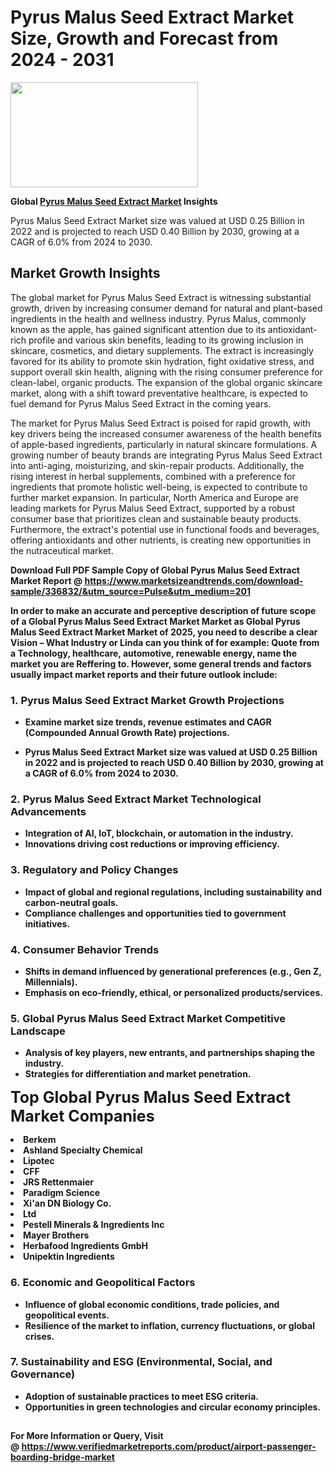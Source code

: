 <H1>Pyrus Malus Seed Extract Market Size, Growth and Forecast from 2024 - 2031</H1><img class="aligncenter size-medium wp-image-584254" src="https://thirdeyenews.in/wp-content/uploads/2024/09/Global-Market-Research-300x168.jpeg" alt="" width="300" height="168" /><p><strong>Global&nbsp;<a href="https://www.marketsizeandtrends.com/download-sample/336832/&amp;utm_source=Pulse&amp;utm_medium=201">Pyrus Malus Seed Extract Market</a> Insights</strong></p><p>Pyrus Malus Seed Extract Market size was valued at USD 0.25 Billion in 2022 and is projected to reach USD 0.40 Billion by 2030, growing at a CAGR of 6.0% from 2024 to 2030.</p><p><h2>Market Growth Insights</h2> <p>The global market for Pyrus Malus Seed Extract is witnessing substantial growth, driven by increasing consumer demand for natural and plant-based ingredients in the health and wellness industry. Pyrus Malus, commonly known as the apple, has gained significant attention due to its antioxidant-rich profile and various skin benefits, leading to its growing inclusion in skincare, cosmetics, and dietary supplements. The extract is increasingly favored for its ability to promote skin hydration, fight oxidative stress, and support overall skin health, aligning with the rising consumer preference for clean-label, organic products. The expansion of the global organic skincare market, along with a shift toward preventative healthcare, is expected to fuel demand for Pyrus Malus Seed Extract in the coming years.</p> <p><strong></strong></p> <p>The market for Pyrus Malus Seed Extract is poised for rapid growth, with key drivers being the increased consumer awareness of the health benefits of apple-based ingredients, particularly in natural skincare formulations. A growing number of beauty brands are integrating Pyrus Malus Seed Extract into anti-aging, moisturizing, and skin-repair products. Additionally, the rising interest in herbal supplements, combined with a preference for ingredients that promote holistic well-being, is expected to contribute to further market expansion. In particular, North America and Europe are leading markets for Pyrus Malus Seed Extract, supported by a robust consumer base that prioritizes clean and sustainable beauty products. Furthermore, the extract's potential use in functional foods and beverages, offering antioxidants and other nutrients, is creating new opportunities in the nutraceutical market.</p> <p><strong></p><p><span class=""><strong>Download Full PDF Sample Copy of Global Pyrus Malus Seed Extract Market Report</strong> @ <a href="https://www.marketsizeandtrends.com/download-sample/336832/&amp;utm_source=Pulse&amp;utm_medium=201" target="_blank">https://www.marketsizeandtrends.com/download-sample/336832/&amp;utm_source=Pulse&amp;utm_medium=201</a></span></p><p>In order to make an accurate and perceptive description of future scope of a Global&nbsp;Pyrus Malus Seed Extract Market Market as Global&nbsp;Pyrus Malus Seed Extract Market Market of 2025, you need to describe a clear Vision &ndash; What Industry or Linda can you think of for example: Quote from a Technology, healthcare, automotive, renewable energy, name the market you are Reffering to. However, some general trends and factors usually impact market reports and their future outlook include:</p><h3>1.&nbsp;<strong>Pyrus Malus Seed Extract Market Growth Projections</strong></h3><ul><li>Examine market size trends, revenue estimates and CAGR (Compounded Annual Growth Rate) projections.</li><li><p>Pyrus Malus Seed Extract Market size was valued at USD 0.25 Billion in 2022 and is projected to reach USD 0.40 Billion by 2030, growing at a CAGR of 6.0% from 2024 to 2030.</p></li></ul><h3>2.&nbsp;<strong>Pyrus Malus Seed Extract Market Technological Advancements</strong></h3><ul><li>Integration of AI, IoT, blockchain, or automation in the industry.</li><li>Innovations driving cost reductions or improving efficiency.</li></ul><h3>3.&nbsp;<strong>Regulatory and Policy Changes</strong></h3><ul><li>Impact of global and regional regulations, including sustainability and carbon-neutral goals.</li><li>Compliance challenges and opportunities tied to government initiatives.</li></ul><h3>4.&nbsp;<strong>Consumer Behavior Trends</strong></h3><ul><li>Shifts in demand influenced by generational preferences (e.g., Gen Z, Millennials).</li><li>Emphasis on eco-friendly, ethical, or personalized products/services.</li></ul><h3>5.&nbsp;<strong>Global Pyrus Malus Seed Extract Market Competitive Landscape</strong></h3><ul><li>Analysis of key players, new entrants, and partnerships shaping the industry.</li><li>Strategies for differentiation and market penetration.</li></ul><p data-pm-slice="1 1 []"><span style="color: inherit; font-family: inherit; font-size: 25px;">Top Global Pyrus Malus Seed Extract Market Companies</span></p><div class="" data-test-id=""><p><li>Berkem</li><li> Ashland Specialty Chemical</li><li> Lipotec</li><li> CFF</li><li> JRS Rettenmaier</li><li> Paradigm Science</li><li> Xi'an DN Biology Co.</li><li>Ltd</li><li> Pestell Minerals & Ingredients Inc</li><li> Mayer Brothers</li><li> Herbafood Ingredients GmbH</li><li> Unipektin Ingredients</li></p></div><h3>6.&nbsp;<strong>Economic and Geopolitical Factors</strong></h3><ul><li>Influence of global economic conditions, trade policies, and geopolitical events.</li><li>Resilience of the market to inflation, currency fluctuations, or global crises.</li></ul><h3>7.&nbsp;<strong>Sustainability and ESG (Environmental, Social, and Governance)</strong></h3><ul><li>Adoption of sustainable practices to meet ESG criteria.</li><li>Opportunities in green technologies and circular economy principles.</li></ul><h2><strong style="font-size: 14px;">For More Information or Query, Visit @&nbsp;</strong><a style="background-color: #ffffff; font-size: 14px;" href="https://www.marketsizeandtrends.com/report/pyrus-malus-seed-extract-market/" target="_blank">https://www.verifiedmarketreports.com/product/airport-passenger-boarding-bridge-market</a></h2>
